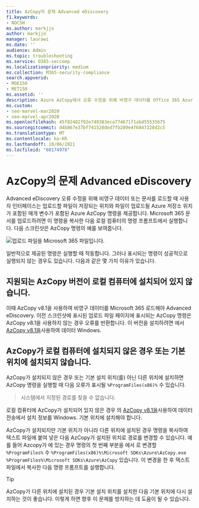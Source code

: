 ```yaml
---
title: AzCopy의 문제 Advanced eDiscovery
f1.keywords:
- NOCSH
ms.author: markjjo
author: markjjo
manager: laurawi
ms.date: ''
audience: Admin
ms.topic: troubleshooting
ms.service: O365-seccomp
ms.localizationpriority: medium
ms.collection: M365-security-compliance
search.appverid:
- MOE150
- MET150
ms.assetid: ''
description: Azure AzCopy에서 오류 수정을 위해 비영구 데이터를 Office 365 Azure AzCopy에 대한 오류를 Advanced eDiscovery.
ms.custom:
- seo-marvel-mar2020
- seo-marvel-apr2020
ms.openlocfilehash: 45f82482f92e740383eca774671f1abd55535675
ms.sourcegitcommit: d4b867e37bf741528ded7fb289e4f6847228d2c5
ms.translationtype: MT
ms.contentlocale: ko-KR
ms.lasthandoff: 10/06/2021
ms.locfileid: "60174978"
---
```

# <a name="troubleshoot-azcopy-in-advanced-ediscovery"></a>AzCopy의 문제 Advanced eDiscovery

Advanced eDiscovery 오류 수정을 위해 비영구 데이터 또는 문서를 로드할 때 사용자 인터페이스는 업로드할 파일이 저장되는 위치와 파일이 업로드될 Azure 저장소 위치가 포함된 매개 변수가 포함된 Azure AzCopy 명령을 제공합니다. Microsoft 365 문서를 업로드하려면 이 명령을 복사한 다음 로컬 컴퓨터의 명령 프롬프트에서 실행합니다.  다음 스크린샷은 AzCopy 명령의 예를 보여줍니다.

![업로드 파일을 Microsoft 365 파일입니다.](../media/46ba68f6-af11-4e70-bb91-5fc7973516e3.png)

일반적으로 제공된 명령은 실행할 때 작동합니다. 그러나 표시되는 명령이 성공적으로 실행되지 않는 경우도 있습니다. 다음과 같은 몇 가지 이유가 있습니다.

## <a name="the-supported-version-of-azcopy-isnt-installed-on-the-local-computer"></a>지원되는 AzCopy 버전이 로컬 컴퓨터에 설치되어 있지 않습니다.

이때 AzCopy v8.1을 사용하여 비영구 데이터를 Microsoft 365 로드해야 Advanced eDiscovery. 이전 스크린샷에 표시된 업로드 파일 페이지에  표시되는 AzCopy 명령은 AzCopy v8.1을 사용하지 않는 경우 오류를 반환합니다. 이 버전을 설치하려면 에서 [AzCopy v8.1을](/previous-versions/azure/storage/storage-use-azcopy)사용하여 데이터 Windows.

## <a name="azcopy-isnt-installed-on-the-local-computer-or-its-not-installed-in-the-default-location"></a>AzCopy가 로컬 컴퓨터에 설치되지 않은 경우 또는 기본 위치에 설치되지 않습니다.

AzCopy가 설치되지 않은 경우 또는 기본 설치 위치(를) 아닌 다른 위치에 설치하면 AzCopy 명령을 실행할 때 다음 오류가 표시될 `%ProgramFiles(x86)%` 수 있습니다.

> 시스템에서 지정된 경로를 찾을 수 없습니다.

로컬 컴퓨터에 AzCopy가 설치되어 있지 않은 경우 의 [AzCopy v8.1을](/previous-versions/azure/storage/storage-use-azcopy)사용하여 데이터 전송에서 설치 정보를 Windows. 기본 위치에 설치해야 합니다.

AzCopy가 설치되지만 기본 위치가 아니라 다른 위치에 설치된 경우 명령을 복사하여 텍스트 파일에 붙여 넣은 다음 AzCopy가 설치된 위치로 경로를 변경할 수 있습니다. 예를 들어 Azcopy가 에 있는 경우 명령의 첫 번째 부분을 에서 로 변경할 `%ProgramFiles%` 수 `%ProgramFiles(x86)%\Microsoft SDKs\Azure\AzCopy.exe` `%ProgramFiles%\Microsoft SDKs\Azure\AzCopy` 있습니다. 이 변경을 한 후 텍스트 파일에서 복사한 다음 명령 프롬프트를 실행합니다.

> [!TIP]
> AzCopy가 다른 위치에 설치된 경우 기본 설치 위치를 설치한 다음 기본 위치에 다시 설치하는 것이 좋습니다. 이렇게 하면 향후 이 문제를 방지하는 데 도움이 될 수 있습니다.